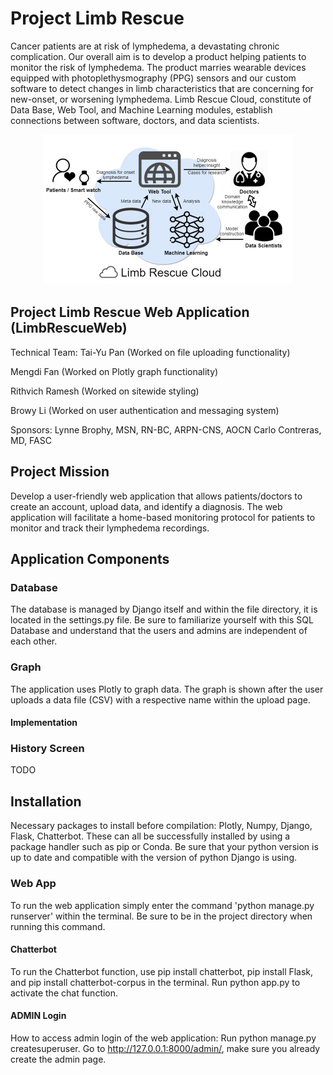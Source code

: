# Project Limb Rescue
Cancer patients are at risk of lymphedema, a devastating chronic complication. Our overall aim is to develop a product helping patients to monitor the risk of lymphedema. The product marries wearable devices equipped with photoplethysmography (PPG) sensors and our custom software to detect changes in limb characteristics that are concerning for new-onset, or worsening lymphedema. 
Limb Rescue Cloud, constitute of Data Base, Web Tool, and Machine Learning modules, establish connections between software, doctors, and data scientists.
<p align="center"><img src="https://github.com/Rescue-Heroes/LimbRescueML/blob/main/figures/PLR_context_diagram.png" width="400"></p>

## Project Limb Rescue Web Application (LimbRescueWeb)

Technical Team:
Tai-Yu Pan (Worked on file uploading functionality)

Mengdi Fan (Worked on Plotly graph functionality)

Rithvich Ramesh (Worked on sitewide styling)

Browy Li (Worked on user authentication and messaging system)

Sponsors:
Lynne Brophy, MSN, RN-BC, ARPN-CNS, AOCN
Carlo Contreras, MD, FASC

## Project Mission
Develop a user-friendly web application that allows patients/doctors to create an account, upload data, and identify a diagnosis. The web application will facilitate a home-based monitoring protocol for patients to monitor and track their lymphedema recordings.
## Application Components

### Database
The database is managed by Django itself and within the file directory, it is located in the settings.py file. Be sure to familiarize yourself with this SQL Database and understand that the users and admins are independent of each other.

### Graph

The application uses Plotly to graph data. The graph is shown after the user uploads a data file (CSV) with a respective name within the upload page.

#### Implementation


### History Screen

TODO

## Installation

Necessary packages to install before compilation: Plotly, Numpy, Django, Flask, Chatterbot. These can all be successfully installed by using a package handler such as pip or Conda. Be sure that your python version is up to date and compatible with the version of python Django is using. 

### Web App

To run the web application simply enter the command 'python manage.py runserver' within the terminal. Be sure to be in the project directory when running this command.

#### Chatterbot

To run the Chatterbot function, use pip install chatterbot, pip install Flask, and pip install chatterbot-corpus in the terminal. Run python app.py to activate the chat function.

#### ADMIN Login

How to access admin login of the web application: Run python manage.py createsuperuser. Go to http://127.0.0.1:8000/admin/, make sure you already create the admin page.
